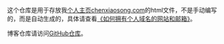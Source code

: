 这个仓库是用于存放我[个人主页chenxiaosong.com](https://chenxiaosong.com/)的html文件，不是手动编写的，而是自动生成的，具体请查看[《如何拥有个人域名的网站和邮箱》](https://chenxiaosong.com/course/gnu-linux/blog-web.html)。

博客仓库请访问[GitHub仓库](https://github.com/chenxiaosonggithub/blog)。
